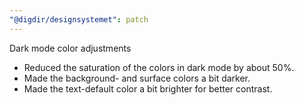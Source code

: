```yaml
---
"@digdir/designsystemet": patch
---
```


Dark mode color adjustments
- Reduced the saturation of the colors in dark mode by about 50%.
- Made the background- and surface colors a bit darker.
- Made the text-default color a bit brighter for better contrast.
